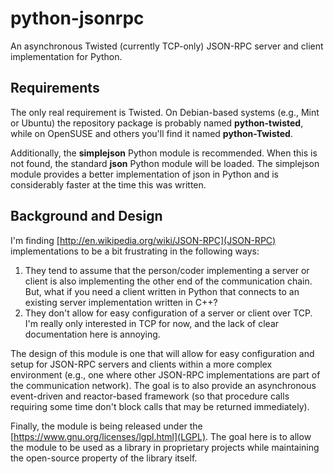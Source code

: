python-jsonrpc
==============

An asynchronous Twisted (currently TCP-only) JSON-RPC server and client implementation for Python.

Requirements
------------

The only real requirement is Twisted. On Debian-based systems (e.g., Mint or Ubuntu) the repository
package is probably named **python-twisted**, while on OpenSUSE and others you'll find it named
**python-Twisted**.

Additionally, the **simplejson** Python module is recommended. When this is not found, the standard
**json** Python module will be loaded. The simplejson module provides a better implementation of
json in Python and is considerably faster at the time this was written.

Background and Design
---------------------

I'm finding [http://en.wikipedia.org/wiki/JSON-RPC](JSON-RPC) implementations to be a bit
frustrating in the following ways:

1. They tend to assume that the person/coder implementing a server or client is also implementing
the other end of the communication chain. But, what if you need a client written in Python that
connects to an existing server implementation written in C++?
2. They don't allow for easy configuration of a server or client over TCP. I'm really only
interested in TCP for now, and the lack of clear documentation here is annoying.

The design of this module is one that will allow for easy configuration and setup for JSON-RPC
servers and clients within a more complex environment (e.g., one where other JSON-RPC
implementations are part of the communication network). The goal is to also provide an asynchronous
event-driven and reactor-based framework (so that procedure calls requiring some time don't block
calls that may be returned immediately).

Finally, the module is being released under the [https://www.gnu.org/licenses/lgpl.html](LGPL). The
goal here is to allow the module to be used as a library in proprietary projects while maintaining
the open-source property of the library itself.
